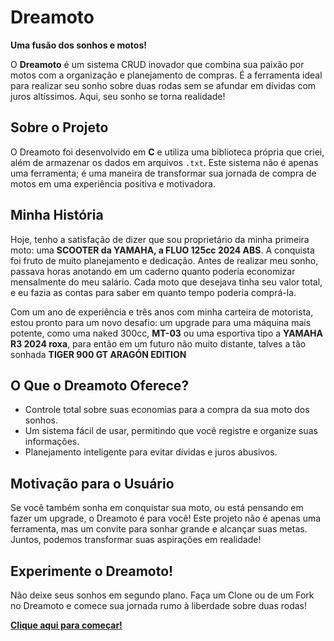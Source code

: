 # Dreamoto

**Uma fusão dos sonhos e motos!**

O **Dreamoto** é um sistema CRUD inovador que combina sua paixão por motos com a organização e planejamento de compras. É a ferramenta ideal para realizar seu sonho sobre duas rodas sem se afundar em dívidas com juros altíssimos. Aqui, seu sonho se torna realidade!

## Sobre o Projeto

O Dreamoto foi desenvolvido em **C** e utiliza uma biblioteca própria que criei, além de armazenar os dados em arquivos `.txt`. Este sistema não é apenas uma ferramenta; é uma maneira de transformar sua jornada de compra de motos em uma experiência positiva e motivadora.

## Minha História

Hoje, tenho a satisfação de dizer que sou proprietário da minha primeira moto: uma **SCOOTER da YAMAHA, a FLUO 125cc 2024 ABS**. A conquista foi fruto de muito planejamento e dedicação. Antes de realizar meu sonho, passava horas anotando em um caderno quanto poderia economizar mensalmente do meu salário. Cada moto que desejava tinha seu valor total, e eu fazia as contas para saber em quanto tempo poderia comprá-la.

Com um ano de experiência e três anos com minha carteira de motorista, estou pronto para um novo desafio: um upgrade para uma máquina mais potente, como uma naked 300cc, **MT-03** ou uma esportiva tipo a **YAMAHA R3 2024 roxa**, para então em um futuro não muito distante, talves a tão sonhada **TIGER 900 GT ARAGÓN EDITION**

## O Que o Dreamoto Oferece?

- Controle total sobre suas economias para a compra da sua moto dos sonhos.
- Um sistema fácil de usar, permitindo que você registre e organize suas informações.
- Planejamento inteligente para evitar dívidas e juros abusivos.

## Motivação para o Usuário

Se você também sonha em conquistar sua moto, ou está pensando em fazer um upgrade, o Dreamoto é para você! Este projeto não é apenas uma ferramenta, mas um convite para sonhar grande e alcançar suas metas. Juntos, podemos transformar suas aspirações em realidade!

## Experimente o Dreamoto!

Não deixe seus sonhos em segundo plano. Faça um Clone ou de um Fork no Dreamoto e comece sua jornada rumo à liberdade sobre duas rodas!

[**Clique aqui para começar!**](https://github.com/Leo-Dev-Full-Stack/dreamoto)